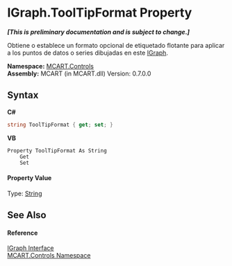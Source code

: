 # IGraph.ToolTipFormat Property 
 _**\[This is preliminary documentation and is subject to change.\]**_

Obtiene o establece un formato opcional de etiquetado flotante para aplicar a los puntos de datos o series dibujadas en este <a href="f404b7dc-823a-2f22-0c4b-cf8c732ef3e1">IGraph</a>.

**Namespace:**&nbsp;<a href="1c9d7a8e-81d4-838a-f87d-7379b253b6ce">MCART.Controls</a><br />**Assembly:**&nbsp;MCART (in MCART.dll) Version: 0.7.0.0

## Syntax

**C#**<br />
``` C#
string ToolTipFormat { get; set; }
```

**VB**<br />
``` VB
Property ToolTipFormat As String
	Get
	Set
```


#### Property Value
Type: <a href="http://msdn2.microsoft.com/es-es/library/s1wwdcbf" target="_blank">String</a>

## See Also


#### Reference
<a href="f404b7dc-823a-2f22-0c4b-cf8c732ef3e1">IGraph Interface</a><br /><a href="1c9d7a8e-81d4-838a-f87d-7379b253b6ce">MCART.Controls Namespace</a><br />
